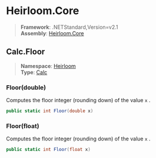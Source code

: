 # Heirloom.Core

> **Framework**: .NETStandard,Version=v2.1  
> **Assembly**: [Heirloom.Core][0]  

## Calc.Floor

> **Namespace**: [Heirloom][0]  
> **Type**: [Calc][1]  

### Floor(double)

Computes the floor integer (rounding down) of the value `x` .

```cs
public static int Floor(double x)
```

### Floor(float)

Computes the floor integer (rounding down) of the value `x` .

```cs
public static int Floor(float x)
```

[0]: ../../../Heirloom.Core.md
[1]: ../Calc.md
